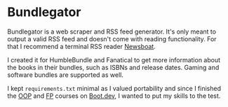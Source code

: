 Bundlegator
===========

Bundlegator is a web scraper and RSS feed generator. It's only meant to output
a valid RSS feed and doesn't come with reading functionality. For that I
recommend a terminal RSS reader [Newsboat](https://github.com/newsboat/newsboat).

I created it for HumbleBundle and Fanatical to get more information about the
books in their bundles, such as ISBNs and release dates. Gaming and software
bundles are supported as well.

I kept `requirements.txt` minimal as I valued portability and since I finished
the [OOP](https://www.boot.dev/courses/learn-object-oriented-programming) and
[FP](https://www.boot.dev/courses/learn-functional-programming) courses on
[Boot.dev](https://www.boot.dev), I wanted to put my skills to the test.
